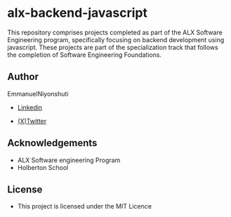 # alx-backend-javascript

This repository comprises projects completed as part of the ALX Software Engineering program, specifically focusing on backend development using javascript. These projects are part of the specialization track that follows the completion of Software Engineering Foundations.

## Author
EmmanuelNiyonshuti

* [Linkedin](https://www.linkedin.com/in/niyonshuti-emmanuel-82877b285/)

* [(X)Twitter](https://x.com/NIYONSH77028058)

## Acknowledgements
* ALX Software engineering Program
* Holberton School

## License
* This project is licensed under the MIT Licence
